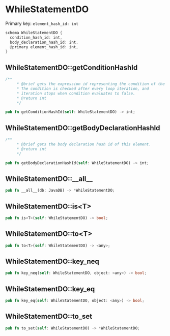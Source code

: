 # WhileStatementDO

Primary key: `element_hash_id: int`

```rust
schema WhileStatementDO {
  condition_hash_id: int,
  body_declaration_hash_id: int,
  @primary element_hash_id: int,
}
```
## WhileStatementDO::getConditionHashId

```rust
/**
     * @brief gets the expression id representing the condition of the loop.
     * The condition is checked after every loop iteration, and
     * iteration stops when condition evaluates to false.
     * @return int
     */
```
```rust
pub fn getConditionHashId(self: WhileStatementDO) -> int;
```
## WhileStatementDO::getBodyDeclarationHashId

```rust
/**
     * @brief gets the body declaration hash id of this element.
     * @return int
     */
```
```rust
pub fn getBodyDeclarationHashId(self: WhileStatementDO) -> int;
```
## WhileStatementDO::\_\_all\_\_

```rust
pub fn __all__(db: JavaDB) -> *WhileStatementDO;
```
## WhileStatementDO::is\<T\>

```rust
pub fn is<T>(self: WhileStatementDO) -> bool;
```
## WhileStatementDO::to\<T\>

```rust
pub fn to<T>(self: WhileStatementDO) -> <any>;
```
## WhileStatementDO::key\_neq

```rust
pub fn key_neq(self: WhileStatementDO, object: <any>) -> bool;
```
## WhileStatementDO::key\_eq

```rust
pub fn key_eq(self: WhileStatementDO, object: <any>) -> bool;
```
## WhileStatementDO::to\_set

```rust
pub fn to_set(self: WhileStatementDO) -> *WhileStatementDO;
```
